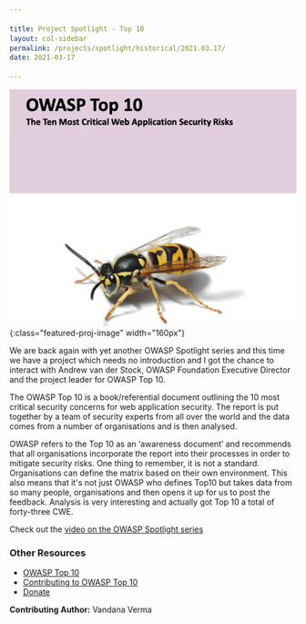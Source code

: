 ```yaml
---

title: Project Spotlight - Top 10
layout: col-sidebar
permalink: /projects/spotlight/historical/2021.03.17/
date: 2021-03-17

---
```


<!-- For the front matter, above, change the title and the date (not the layout or permalink) -->

<!-- replace the logo with a logo for the featured project which should be uploaded to /assets/images/content/ 
     leave everything else the same
-->

![Top 10 Logo](/assets/images/content/featured_project_t10.png){:class="featured-proj-image" width="160px"}

<!-- Change the content below to what you want -->

We are back again with yet another OWASP Spotlight series and this time we have a project which needs no introduction and I got the chance to interact with Andrew van der Stock, OWASP Foundation Executive Director and the project leader for OWASP Top 10.

The OWASP Top 10 is a book/referential document outlining the 10 most critical security concerns for web application security. The report is put together by a team of security experts from all over the world and the data comes from a number of organisations and is then analysed.

OWASP refers to the Top 10 as an ‘awareness document’ and recommends that all organisations incorporate the report into their processes in order to mitigate security risks. One thing to remember, it is not a standard. Organisations can define the matrix based on their own environment. This also means that it's not just OWASP who defines Top10 but takes data from so many people, organisations and then opens it up for us to post the feedback. Analysis is very interesting and actually got Top 10 a total of forty-three CWE.

Check out the [video on the OWASP Spotlight series](https://www.youtube.com/watch?v=RMkoIrpz8ug)

### Other Resources
* [OWASP Top 10](/www-project-top-ten/)
* [Contributing to OWASP Top 10](https://github.com/OWASP/Top10/)
* [Donate](/donate/)



**Contributing Author:** Vandana Verma
